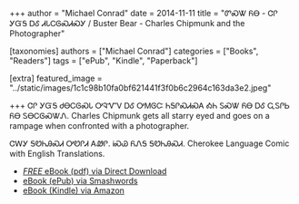 +++
author = "Michael Conrad"
date = 2014-11-11
title = "ᏛᏍᏔ ᏲᎾ - ᏣᎵ ᎩᏳᎦ ᎠᎴ ᏗᏓᏟᎶᏍᏗᏍᎩ / Buster Bear - Charles Chipmunk and the Photographer"

[taxonomies]
authors = ["Michael Conrad"]
categories = ["Books", "Readers"]
tags = ["ePub", "Kindle", "Paperback"]

[extra]
featured_image = "../static/images/1c1c98b10fa0bf621441f3f0b6c2964c163da3e2.jpeg"


+++
ᏣᎵ ᎩᏳᎦ ᏧᎾᏟᎶᏍᏓ ᎤᎸᏉᏙ ᎠᎴ ᎤᎷᎶᏨ ᏂᎦᎵᏍᏗᏍᎪ ᎣᏂ ᏚᏍᏔ ᏲᎾ ᎠᎴ ᏩᏚᎵᏏ ᏲᎾ ᏚᎾᏟᎶᏍᏔᏁ.
Charles Chipmunk gets all starry eyed and goes on a rampage when confronted with a photographer.  
<!-- more -->
ᏣᎳᎩ ᎦᏬᏂᎯᏍᏗ ᎤᏬᎵᏗ ᎪᏪᎵ. ᎥᏍᏊ ᏲᏁᎦ ᎦᏬᏂᎯᏍᏗ.
Cherokee Language Comic with English Translations.

* [*FREE* eBook (pdf) via Direct Download](/pdf-downloads/ᏣᎵ-ᎩᏳᎦ-ᎠᎴ-ᏗᏓᏟᎶᏍᏗᏍᎩ.pdf)
* [eBook (ePub) via Smashwords](https://www.smashwords.com/books/view/492369)
* [eBook (Kindle) via Amazon](https://www.amazon.com/dp/B00PI6C0P4)

